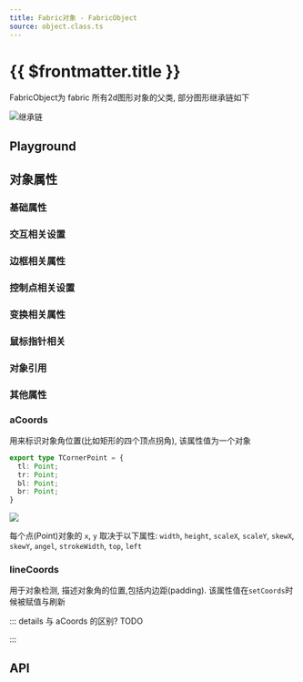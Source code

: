 ```yaml
---
title: Fabric对象 - FabricObject
source: object.class.ts
---
```


<script setup>
import TutorialPlayground from '../components/TutorialPlayground.vue'
</script>

# {{ $frontmatter.title }}

FabricObject为 fabric 所有2d图形对象的父类, 部分图形继承链如下

<Image src="https://s2.loli.net/2022/11/28/JxRqXQYyuHamsEN.png" title="继承链" />

## Playground

<ClientOnly>
<Demo title="Playground">
<TutorialPlayground />
</Demo>
</ClientOnly>

## 对象属性

### 基础属性
<!--@include: ./parts/objectBasicAttrs.md-->

### 交互相关设置
<!--@include: ./parts/control.md-->

### 边框相关属性
<!--@include: ./parts/objectBorder.md-->

### 控制点相关设置
<!--@include: ./parts/objectControls.md-->

### 变换相关属性
<!--@include: ./parts/objectTransform.md-->

### 鼠标指针相关
<!--@include: ./parts/cursor.md--> 

### 对象引用
<!--@include: ./parts/reference.md-->

### 其他属性
<!--@include: ./parts/others.md--> 

### aCoords

用来标识对象角位置(比如矩形的四个顶点拐角), 该属性值为一个对象

```ts
export type TCornerPoint = {
  tl: Point;
  tr: Point;
  bl: Point;
  br: Point;
}
```

![](https://s2.loli.net/2022/11/28/LFqTdBSHE6Vzmj8.png#crop=0&crop=0&crop=1&crop=1&id=kIE3Y&originHeight=166&originWidth=162&originalType=binary&ratio=1&rotation=0&showTitle=false&status=done&style=none&title=)

每个点(Point)对象的 `x`, `y` 取决于以下属性: `width`, `height`, `scaleX`, `scaleY`,
`skewX`, `skewY`, `angel`, `strokeWidth`, `top`, `left`

### lineCoords

用于对象检测, 描述对象角的位置,包括内边距(padding).
该属性值在`setCoords`时候被赋值与刷新

::: details 与 aCoords 的区别? <Badge type="warning" text="wip"/>
TODO

:::

## API <Badge type="warning" text="wip"/>
